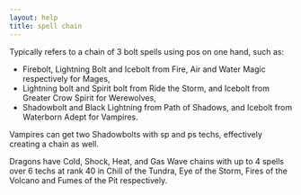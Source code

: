 ```yaml
---
layout: help
title: spell chain
---
```


Typically refers to a chain of 3 bolt spells using pos on one hand, such as:

- Firebolt, Lightning Bolt and Icebolt from Fire, Air and Water Magic respectively for Mages,
- Lightning bolt and Spirit bolt from Ride the Storm, and Icebolt from Greater Crow Spirit for Werewolves,
- Shadowbolt and Black Lightning from Path of Shadows, and Icebolt from Waterborn Adept for Vampires.

Vampires can get two Shadowbolts with sp and ps techs, effectively creating a chain as well.

Dragons have Cold, Shock, Heat, and Gas Wave chains with up to 4 spells over 6 techs at rank 40 in Chill of the Tundra, Eye of the Storm, Fires of the Volcano and Fumes of the Pit respectively.
